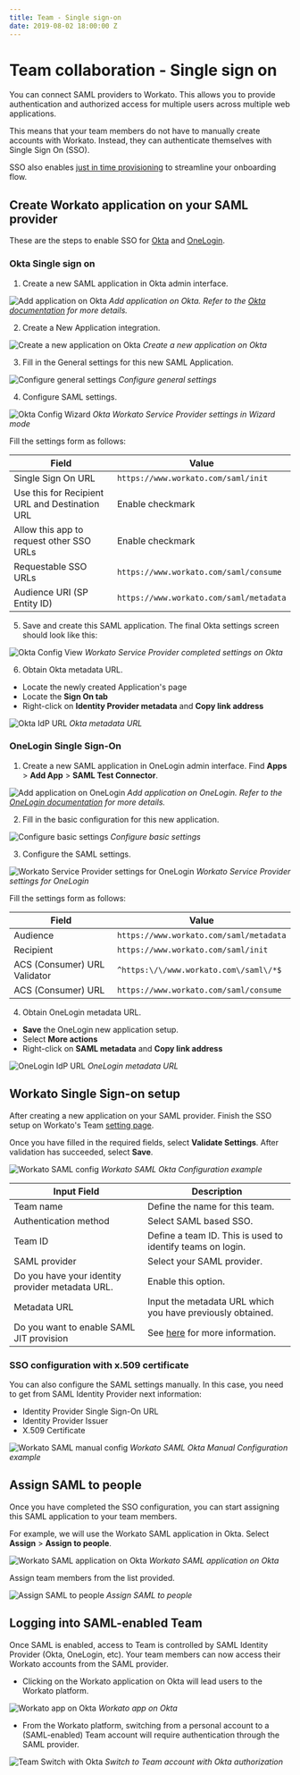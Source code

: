 ```yaml
---
title: Team - Single sign-on
date: 2019-08-02 18:00:00 Z
---
```


# Team collaboration - Single sign on
You can connect SAML providers to Workato. This allows you to provide authentication and authorized access for multiple users across multiple web applications.

This means that your team members do not have to manually create accounts with Workato. Instead, they can authenticate themselves with Single Sign On (SSO).

SSO also enables [just in time provisioning](/user-accounts-and-teams/just-in-time-provisioning.md) to streamline your onboarding flow.

## Create Workato application on your SAML provider
These are the steps to enable SSO for [Okta](#okta-single-sign-on) and [OneLogin](#onelogin-single-sign-on).

### Okta Single sign on
1. Create a new SAML application in Okta admin interface.

![Add application on Okta](/assets/images/user-accounts-and-teams/single-sign-on/add-application.png/)
*Add application on Okta. Refer to the [Okta documentation](http://developer.okta.com/standards/SAML/setting_up_a_saml_application_in_okta) for more details.*

2. Create a New Application integration.

![Create a new application on Okta](/assets/images/user-accounts-and-teams/single-sign-on/create-application.png/)
*Create a new application on Okta*

3. Fill in the General settings for this new SAML Application.

![Configure general settings](/assets/images/user-accounts-and-teams/single-sign-on/configure-general-settings.png/)
*Configure general settings*

4. Configure SAML settings.

![Okta Config Wizard](/assets/images/user-accounts-and-teams/team-collaboration/okta-settings-config-mode.png)
*Okta Workato Service Provider settings in Wizard mode*

Fill the settings form as follows:

| Field                 | Value                                         |
| --------------------- | --------------------------------------------- |
| Single Sign On URL    | `https://www.workato.com/saml/init`           |
| Use this for Recipient URL and Destination URL | Enable checkmark     |
| Allow this app to request other SSO URLs  | Enable checkmark          |
| Requestable SSO URLs  | `https://www.workato.com/saml/consume`        |
| Audience URI (SP Entity ID) | `https://www.workato.com/saml/metadata` |

5. Save and create this SAML application. The final Okta settings screen should look like this:

![Okta Config View](/assets/images/user-accounts-and-teams/team-collaboration/okta-settings-view-mode.png)
*Workato Service Provider completed settings on Okta*

6. Obtain Okta metadata URL.

- Locate the newly created Application's page
- Locate the  **Sign On tab**
- Right-click on **Identity Provider metadata** and **Copy link address**

![Okta IdP URL](/assets/images/user-accounts-and-teams/single-sign-on/okta-metadata-link.gif)
*Okta metadata URL*

### OneLogin Single Sign-On
1. Create a new SAML application in OneLogin admin interface. Find **Apps** > **Add App** > **SAML Test Connector**.

![Add application on OneLogin](/assets/images/user-accounts-and-teams/single-sign-on/onelogin-add-application.png/)
*Add application on OneLogin. Refer to the [OneLogin documentation](https://support.onelogin.com/hc/en-us/articles/202673944-How-to-Use-the-OneLogin-SAML-Test-Connector) for more details.*

2. Fill in the basic configuration for this new application.

![Configure basic settings](/assets/images/user-accounts-and-teams/single-sign-on/onelogin-basic-configuration.png/)
*Configure basic settings*

3. Configure the SAML settings.

![Workato Service Provider settings for OneLogin](/assets/images/user-accounts-and-teams/team-collaboration/onelogin-settings.png)
*Workato Service Provider settings for OneLogin*

Fill the settings form as follows:

| Field              | Value                                           |
| ------------------ | ----------------------------------------------- |
| Audience           | `https://www.workato.com/saml/metadata`         |
| Recipient          | `https://www.workato.com/saml/init`             |
| ACS (Consumer) URL Validator | `^https:\/\/www.workato.com\/saml\/*$`|
| ACS (Consumer) URL | `https://www.workato.com/saml/consume`          |

4. Obtain OneLogin metadata URL.

- **Save** the OneLogin new application setup.
- Select **More actions**
- Right-click on **SAML metadata** and **Copy link address**

![OneLogin IdP URL](/assets/images/user-accounts-and-teams/single-sign-on/onelogin-metadata-link.gif)
*OneLogin metadata URL*

## Workato Single Sign-on setup
After creating a new application on your SAML provider. Finish the SSO setup on Workato's Team [setting page](https://www.workato.com/members#settings).

Once you have filled in the required fields, select **Validate Settings**. After validation has succeeded, select **Save**.

![Workato SAML config](/assets/images/user-accounts-and-teams/single-sign-on/workato-okta-settings.png)
*Workato SAML Okta Configuration example*

| Input Field           | Description                                                |
| --------------------- | ---------------------------------------------------------- |
| Team name             | Define the name for this team.                             |
| Authentication method | Select SAML based SSO.                                     |
| Team ID               | Define a team ID. This is used to identify teams on login. |
| SAML provider         | Select your SAML provider.                                 |
| Do you have your identity provider metadata URL. | Enable this option.             |
| Metadata URL          | Input the metadata URL which you have previously obtained. |
| Do you want to enable SAML JIT provision | See [here](/user-accounts-and-teams/just-in-time-provisioning.md) for more information. |

### SSO configuration with x.509 certificate
You can also configure the SAML settings manually. In this case, you need to get from SAML Identity Provider next information:
- Identity Provider Single Sign-On URL
- Identity Provider Issuer
- X.509 Certificate

![Workato SAML manual config](/assets/images/user-accounts-and-teams/single-sign-on/workato-okta-settings-manual.png)
*Workato SAML Okta Manual Configuration example*

## Assign SAML to people
Once you have completed the SSO configuration, you can start assigning this SAML application to your team members.

For example, we will use the Workato SAML application in Okta. Select **Assign** > **Assign to people**.

![Workato SAML application on Okta](/assets/images/user-accounts-and-teams/single-sign-on/workato-saml-app.png)
*Workato SAML application on Okta*

Assign team members from the list provided.

![Assign SAML to people](/assets/images/user-accounts-and-teams/single-sign-on/assign-to-people.png)
*Assign SAML to people*

## Logging into SAML-enabled Team
Once SAML is enabled, access to Team is controlled by SAML Identity Provider (Okta, OneLogin, etc). Your team members can now access their Workato accounts from the SAML provider.

- Clicking on the Workato application on Okta will lead users to the Workato platform.

![Workato app on Okta](/assets/images/user-accounts-and-teams/single-sign-on/employee-workato-app.png)
*Workato app on Okta*

- From the Workato platform, switching from a personal account to a (SAML-enabled) Team account will require authentication through the SAML provider.

![Team Switch with Okta](/assets/images/user-accounts-and-teams/single-sign-on/okta-team-switch.gif)
*Switch to Team account with Okta authorization*
